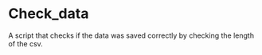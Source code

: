 # Check_data
A script that checks if the data was saved correctly by checking the length of the csv.
